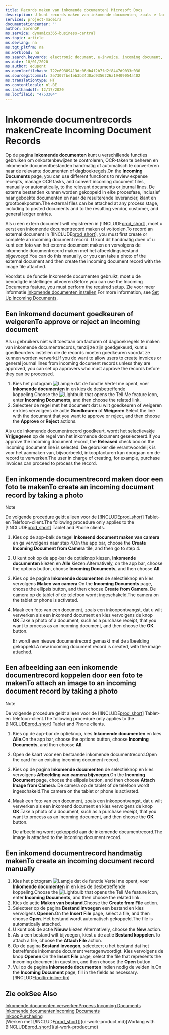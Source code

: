 ```yaml
---
title: Records maken van inkomende documenten| Microsoft Docs
description: U kunt records maken van inkomende documenten, zoals e-facturen, en OCR-taken, eCommerce en documentuitwisseling beheren.
services: project-madeira
documentationcenter: ''
author: SorenGP
ms.service: dynamics365-business-central
ms.topic: article
ms.devlang: na
ms.tgt_pltfrm: na
ms.workload: na
ms.search.keywords: electronic document, e-invoice, incoming document, OCR, ecommerce, document exchange, import invoice
ms.date: 10/01/2020
ms.author: edupont
ms.openlocfilehash: 722e69389413dc06db4f2b7fd2f8447d9033d030
ms.sourcegitcommit: 2e7307fbe1eb3b34d0ad9356226a19409054a402
ms.translationtype: HT
ms.contentlocale: nl-BE
ms.lasthandoff: 12/17/2020
ms.locfileid: "4753304"
---
```

# <a name="create-incoming-document-records"></a><span data-ttu-id="a8f81-103">Inkomende documentrecords maken</span><span class="sxs-lookup"><span data-stu-id="a8f81-103">Create Incoming Document Records</span></span>
<span data-ttu-id="a8f81-104">Op de pagina **Inkomende documenten** kunt u verschillende functies gebruiken om onkostenbewijzen te controleren, OCR-taken te beheren en inkomende documentbestanden handmatig of automatisch te converteren naar de relevante documenten of dagboekregels.</span><span class="sxs-lookup"><span data-stu-id="a8f81-104">On the **Incoming Documents** page, you can use different functions to review expense receipts, manage OCR tasks, and convert incoming document files, manually or automatically, to the relevant documents or journal lines.</span></span> <span data-ttu-id="a8f81-105">De externe bestanden kunnen worden gekoppeld in elke procesfase, inclusief naar geboekte documenten en naar de resulterende leverancier, klant en grootboekposten.</span><span class="sxs-lookup"><span data-stu-id="a8f81-105">The external files can be attached at any process stage, including to posted documents and to the resulting vendor, customer, and general ledger entries.</span></span>

<span data-ttu-id="a8f81-106">Als u een extern document wilt registreren in [!INCLUDE[prod_short](includes/prod_short.md)], moet u eerst een inkomende documentrecord maken of voltooien.</span><span class="sxs-lookup"><span data-stu-id="a8f81-106">To record an external document in [!INCLUDE[prod_short](includes/prod_short.md)], you must first create or complete an incoming document record.</span></span> <span data-ttu-id="a8f81-107">U kunt dit handmatig doen of u kunt een foto van het externe document maken en vervolgens de inkomende documentrecord maken met het afbeeldingsbestand bijgevoegd.</span><span class="sxs-lookup"><span data-stu-id="a8f81-107">You can do this manually, or you can take a photo of the external document and then create the incoming document record with the image file attached.</span></span>

<span data-ttu-id="a8f81-108">Voordat u de functie Inkomende documenten gebruikt, moet u de benodigde instellingen uitvoeren.</span><span class="sxs-lookup"><span data-stu-id="a8f81-108">Before you can use the Incoming Documents feature, you must perform the required setup.</span></span> <span data-ttu-id="a8f81-109">Zie voor meer informatie [Inkomende documenten instellen](across-how-setup-income-documents.md).</span><span class="sxs-lookup"><span data-stu-id="a8f81-109">For more information, see [Set Up Incoming Documents](across-how-setup-income-documents.md).</span></span>

## <a name="to-approve-or-reject-an-incoming-document"></a><span data-ttu-id="a8f81-110">Een inkomend document goedkeuren of weigeren</span><span class="sxs-lookup"><span data-stu-id="a8f81-110">To approve or reject an incoming document</span></span>
<span data-ttu-id="a8f81-111">Als u gebruikers niet wilt toestaan om facturen of dagboekregels te maken van inkomende documentrecords, tenzij ze zijn goedgekeurd, kunt u goedkeurders instellen die de records moeten goedkeuren voordat ze kunnen worden verwerkt.</span><span class="sxs-lookup"><span data-stu-id="a8f81-111">If you do want to allow users to create invoices or general journal lines from incoming document records unless they are approved, you can set up approvers who must approve the records before they can be processed.</span></span>

1. <span data-ttu-id="a8f81-112">Kies het pictogram ![Lampje dat de functie Vertel me opent](media/ui-search/search_small.png "Vertel me wat u wilt doen"), voer **Inkomende documenten** in en kies de desbetreffende koppeling.</span><span class="sxs-lookup"><span data-stu-id="a8f81-112">Choose the ![Lightbulb that opens the Tell Me feature](media/ui-search/search_small.png "Tell me what you want to do") icon, enter **Incoming Documents**, and then choose the related link.</span></span>
2. <span data-ttu-id="a8f81-113">Selecteer de regel met het document dat u wilt goedkeuren of weigeren en kies vervolgens de actie **Goedkeuren** of **Weigeren**.</span><span class="sxs-lookup"><span data-stu-id="a8f81-113">Select the line with the document that you want to approve or reject, and then choose the **Approve** or **Reject** actions.</span></span>

<span data-ttu-id="a8f81-114">Als u de inkomende documentrecord goedkeurt, wordt het selectievakje **Vrijgegeven** op de regel van het inkomende document geselecteerd.</span><span class="sxs-lookup"><span data-stu-id="a8f81-114">If you approve the incoming document record, the **Released** check box on the incoming document line is selected.</span></span> <span data-ttu-id="a8f81-115">De gebruiker die verantwoordelijk is voor het aanmaken van, bijvoorbeeld, inkoopfacturen kan doorgaan om de record te verwerken.</span><span class="sxs-lookup"><span data-stu-id="a8f81-115">The user in charge of creating, for example, purchase invoices can proceed to process the record.</span></span>

## <a name="to-create-an-incoming-document-record-by-taking-a-photo"></a><span data-ttu-id="a8f81-116">Een inkomende documentrecord maken door een foto te maken</span><span class="sxs-lookup"><span data-stu-id="a8f81-116">To create an incoming document record by taking a photo</span></span>
> [!NOTE]  
>   <span data-ttu-id="a8f81-117">De volgende procedure geldt alleen voor de [!INCLUDE[prod_short](includes/prod_short.md)] Tablet- en Telefoon-client.</span><span class="sxs-lookup"><span data-stu-id="a8f81-117">The following procedure only applies to the [!INCLUDE[prod_short](includes/prod_short.md)] Tablet and Phone clients.</span></span>

1. <span data-ttu-id="a8f81-118">Kies op de app-balk de tegel **Inkomend document maken van camera** en ga vervolgens naar stap 4.</span><span class="sxs-lookup"><span data-stu-id="a8f81-118">On the app bar, choose the **Create Incoming Document from Camera** tile, and then go to step 4.</span></span>
2. <span data-ttu-id="a8f81-119">U kunt ook op de app-bar de optieknop kiezen, **Inkomende documenten** kiezen en **Alle** kiezen.</span><span class="sxs-lookup"><span data-stu-id="a8f81-119">Alternatively, on the app bar, choose the options button, choose **Incoming Documents**, and then choose **All**.</span></span>
3. <span data-ttu-id="a8f81-120">Kies op de pagina **Inkomende documenten** de selectieknop en kies vervolgens **Maken van camera**.</span><span class="sxs-lookup"><span data-stu-id="a8f81-120">On the **Incoming Documents** page, choose the ellipsis button, and then choose **Create from Camera**.</span></span> <span data-ttu-id="a8f81-121">De camera op de tablet of de telefoon wordt ingeschakeld.</span><span class="sxs-lookup"><span data-stu-id="a8f81-121">The camera on the tablet or phone is activated.</span></span>
4. <span data-ttu-id="a8f81-122">Maak een foto van een document, zoals een inkoopontvangst, dat u wilt verwerken als een inkomend document en kies vervolgens de knop **OK**.</span><span class="sxs-lookup"><span data-stu-id="a8f81-122">Take a photo of a document, such as a purchase receipt, that you want to process as an incoming document, and then choose the **OK** button.</span></span>

    <span data-ttu-id="a8f81-123">Er wordt een nieuwe documentrecord gemaakt met de afbeelding gekoppeld.</span><span class="sxs-lookup"><span data-stu-id="a8f81-123">A new incoming document record is created, with the image attached.</span></span>

## <a name="to-attach-an-image-to-an-incoming-document-record-by-taking-a-photo"></a><span data-ttu-id="a8f81-124">Een afbeelding aan een inkomende documentrecord koppelen door een foto te maken</span><span class="sxs-lookup"><span data-stu-id="a8f81-124">To attach an image to an incoming document record by taking a photo</span></span>
> [!NOTE]  
>   <span data-ttu-id="a8f81-125">De volgende procedure geldt alleen voor de [!INCLUDE[prod_short](includes/prod_short.md)] Tablet- en Telefoon-client.</span><span class="sxs-lookup"><span data-stu-id="a8f81-125">The following procedure only applies to the [!INCLUDE[prod_short](includes/prod_short.md)] Tablet and Phone clients.</span></span>

1. <span data-ttu-id="a8f81-126">Kies op de app-bar de optieknop, kies **Inkomende documenten** en kies **Alle**.</span><span class="sxs-lookup"><span data-stu-id="a8f81-126">On the app bar, choose the options button, choose **Incoming Documents**, and then choose **All**.</span></span>
2. <span data-ttu-id="a8f81-127">Open de kaart voor een bestaande inkomende documentrecord.</span><span class="sxs-lookup"><span data-stu-id="a8f81-127">Open the card for an existing incoming document record.</span></span>
3. <span data-ttu-id="a8f81-128">Kies op de pagina **Inkomende documenten** de selectieknop en kies vervolgens **Afbeelding van camera bijvoegen**.</span><span class="sxs-lookup"><span data-stu-id="a8f81-128">On the **Incoming Document** page, choose the ellipsis button, and then choose **Attach Image from Camera**.</span></span> <span data-ttu-id="a8f81-129">De camera op de tablet of de telefoon wordt ingeschakeld.</span><span class="sxs-lookup"><span data-stu-id="a8f81-129">The camera on the tablet or phone is activated.</span></span>
4. <span data-ttu-id="a8f81-130">Maak een foto van een document, zoals een inkoopontvangst, dat u wilt verwerken als een inkomend document en kies vervolgens de knop **OK**.</span><span class="sxs-lookup"><span data-stu-id="a8f81-130">Take a photo of a document, such as a purchase receipt, that you want to process as an incoming document, and then choose the **OK** button.</span></span>

    <span data-ttu-id="a8f81-131">De afbeelding wordt gekoppeld aan de inkomende documentrecord.</span><span class="sxs-lookup"><span data-stu-id="a8f81-131">The image is attached to the incoming document record.</span></span>

## <a name="to-create-an-incoming-document-record-manually"></a><span data-ttu-id="a8f81-132">Een inkomend documentrecord handmatig maken</span><span class="sxs-lookup"><span data-stu-id="a8f81-132">To create an incoming document record manually</span></span>
1. <span data-ttu-id="a8f81-133">Kies het pictogram ![Lampje dat de functie Vertel me opent](media/ui-search/search_small.png "Vertel me wat u wilt doen"), voer **Inkomende documenten** in en kies de desbetreffende koppeling.</span><span class="sxs-lookup"><span data-stu-id="a8f81-133">Choose the ![Lightbulb that opens the Tell Me feature](media/ui-search/search_small.png "Tell me what you want to do") icon, enter **Incoming Documents**, and then choose the related link.</span></span>
2. <span data-ttu-id="a8f81-134">Kies de actie **Maken van bestand**.</span><span class="sxs-lookup"><span data-stu-id="a8f81-134">Choose the **Create from File** action.</span></span>  
3. <span data-ttu-id="a8f81-135">Selecteer op de pagina **Bestand invoegen** een bestand en kies vervolgens **Openen**.</span><span class="sxs-lookup"><span data-stu-id="a8f81-135">On the **Insert File** page, select a file, and then choose **Open**.</span></span> <span data-ttu-id="a8f81-136">Het bestand wordt automatisch gekoppeld.</span><span class="sxs-lookup"><span data-stu-id="a8f81-136">The file is automatically attached.</span></span>
4. <span data-ttu-id="a8f81-137">U kunt ook de actie **Nieuw** kiezen.</span><span class="sxs-lookup"><span data-stu-id="a8f81-137">Alternatively, choose the **New** action.</span></span>
5. <span data-ttu-id="a8f81-138">Als u een bestand wilt bijvoegen, kiest u de actie **Bestand koppelen**.</span><span class="sxs-lookup"><span data-stu-id="a8f81-138">To attach a file, choose the **Attach File** action.</span></span>
6. <span data-ttu-id="a8f81-139">Op de pagina **Bestand invoegen**, selecteert u het bestand dat het betreffende inkomende document vertegenwoordigt. Kies vervolgens de knop **Openen**.</span><span class="sxs-lookup"><span data-stu-id="a8f81-139">On the **Insert File** page, select the file that represents the incoming document in question, and then choose the **Open** button.</span></span>
7. <span data-ttu-id="a8f81-140">Vul op de pagina **Inkomende documenten** indien nodig de velden in.</span><span class="sxs-lookup"><span data-stu-id="a8f81-140">On the **Incoming Document** page, fill in the fields as necessary.</span></span> [!INCLUDE[tooltip-inline-tip](includes/tooltip-inline-tip_md.md)]

## <a name="see-also"></a><span data-ttu-id="a8f81-141">Zie ook</span><span class="sxs-lookup"><span data-stu-id="a8f81-141">See Also</span></span>
[<span data-ttu-id="a8f81-142">Inkomende documenten verwerken</span><span class="sxs-lookup"><span data-stu-id="a8f81-142">Process Incoming Documents</span></span>](across-process-income-documents.md)  
[<span data-ttu-id="a8f81-143">Inkomende documenten</span><span class="sxs-lookup"><span data-stu-id="a8f81-143">Incoming Documents</span></span>](across-income-documents.md)  
[<span data-ttu-id="a8f81-144">Inkoop</span><span class="sxs-lookup"><span data-stu-id="a8f81-144">Purchasing</span></span>](purchasing-manage-purchasing.md)  
<span data-ttu-id="a8f81-145">[Werken met [!INCLUDE[prod_short](includes/prod_short.md)]](ui-work-product.md)</span><span class="sxs-lookup"><span data-stu-id="a8f81-145">[Working with [!INCLUDE[prod_short](includes/prod_short.md)]](ui-work-product.md)</span></span>
